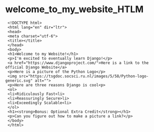 # welcome_to_my_website_HTLM
     <!DOCTYPE html> 
     <html lang="en" dir="ltr">   
     <head>     
     <meta charset="utf-6">     
     <title></title>   
     </head>   
     <body>     
     <h1>Welcome to my Website!</h1>      
     <p>I'm excited to eventually learn Django!</p>     
     <a href="https://www.djangoproject.com/">Here is a link to the official Django Website</a>     
     <p>Here is a picture of the Python Logo</p>
     <img src="https://tsgdoc.socsci.ru.nl/images/5/58/Python-logo-generic.svg" alt="">         
     <p>Here are three reasons Django is cool<p>     
     <ol>       
     <li>Ridiculously Fast<li>       
     <li>Reassuringly Secure>li>       
     <li>Exceedingly Scalable<li>     
     </ol>      
     <h1><strong>Bonus: Optional Extra Credit</strong></h1>      
     <p>Can you figure out how to make a picture a link?</p>     
     </body> 
     </html>
